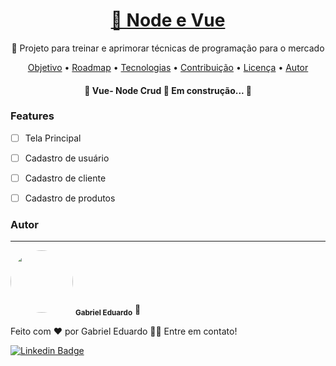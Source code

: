 <h1 align="center">
    <a href="https://pt-br.reactjs.org/">🔗 Node e Vue</a>
</h1>
<p align="center">🚀 Projeto para treinar e aprimorar técnicas de programação para o mercado</p>

<p align="center">
 <a href="#objetivo">Objetivo</a> •
 <a href="#roadmap">Roadmap</a> • 
 <a href="#tecnologias">Tecnologias</a> • 
 <a href="#contribuicao">Contribuição</a> • 
 <a href="#licenc-a">Licença</a> • 
 <a href="#autor">Autor</a>
</p>

<h4 align="center"> 
	🚧  Vue- Node Crud 🚀 Em construção...  🚧
</h4>


### Features

- [ ] Tela Principal
- [ ] Cadastro de usuário
- [ ] Cadastro de cliente
- [ ] Cadastro de produtos


### Autor
---

<a>
 <img style="border-radius: 50%;" src="https://avatars.githubusercontent.com/u/54401758?s=400&u=7f930bce6294bd7796710430fc0e220378d19315&v=4" width="100px;" alt=""/>
 <sub><b>Gabriel Eduardo</b></sub></a> <a title="Meg Company">🚀</a>


Feito com ❤️ por Gabriel Eduardo 👋🏽 Entre em contato!

[![Linkedin Badge](https://img.shields.io/badge/-Gabriel-blue?style=flat-square&logo=Linkedin&logoColor=white&link=https://www.linkedin.com/in/gabriel-maciel-729263144)](https://www.linkedin.com/in/gabriel-maciel-729263144) 
